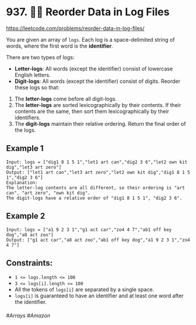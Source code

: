 # 937. 🌴🌟 Reorder Data in Log Files
https://leetcode.com/problems/reorder-data-in-log-files/

You are given an array of `logs`. Each log is a space-delimited string of words, where the first word is the <b>identifier</b>.

There are two types of logs:

- <b>Letter-logs</b>: All words (except the identifier) consist of lowercase English letters.
- <b>Digit-logs</b>: All words (except the identifier) consist of digits.
Reorder these logs so that:

1. The <b>letter-logs</b> come before all digit-logs.
2. The <b>letter-logs</b> are sorted lexicographically by their contents. If their contents are the same, then sort them lexicographically by their identifiers.
3. The <b>digit-logs</b> maintain their relative ordering.
Return the final order of the logs.

## Example 1
````
Input: logs = ["dig1 8 1 5 1","let1 art can","dig2 3 6","let2 own kit dig","let3 art zero"]
Output: ["let1 art can","let3 art zero","let2 own kit dig","dig1 8 1 5 1","dig2 3 6"]
Explanation:
The letter-log contents are all different, so their ordering is "art can", "art zero", "own kit dig".
The digit-logs have a relative order of "dig1 8 1 5 1", "dig2 3 6".
````
## Example 2
````
Input: logs = ["a1 9 2 3 1","g1 act car","zo4 4 7","ab1 off key dog","a8 act zoo"]
Output: ["g1 act car","a8 act zoo","ab1 off key dog","a1 9 2 3 1","zo4 4 7"]
````

## Constraints:

- `1 <= logs.length <= 100`
- `3 <= logs[i].length <= 100`
- All the tokens of `logs[i]` are separated by a single space.
- `logs[i]` is guaranteed to have an identifier and at least one word after the identifier.

###### #Arrays #Amazon
